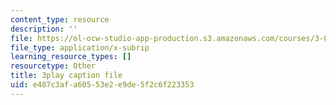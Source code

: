 ```yaml
---
content_type: resource
description: ''
file: https://ol-ocw-studio-app-production.s3.amazonaws.com/courses/3-091sc-introduction-to-solid-state-chemistry-fall-2010/e487c3afa60553e2e9de5f2c6f223353_FwIKZIWJfg8.srt
file_type: application/x-subrip
learning_resource_types: []
resourcetype: Other
title: 3play caption file
uid: e487c3af-a605-53e2-e9de-5f2c6f223353
---
```

